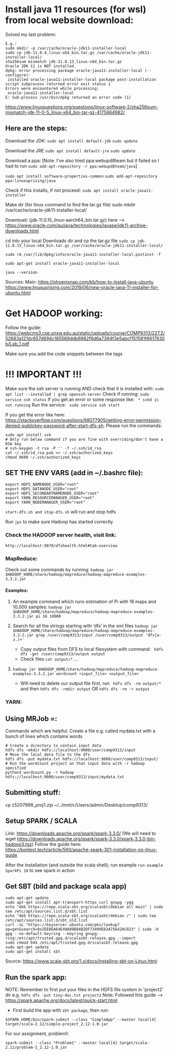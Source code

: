 # Install java 11 resources (for wsl) from local website download:

Solved my last problem:

```
E.g.:
sudo mkdir -p /var/cache/oracle-jdk11-installer-local
sudo cp jdk-11.0.4_linux-x64_bin.tar.gz /var/cache/oracle-jdk11-installer-local/
sha256sum mismatch jdk-11.0.13_linux-x64_bin.tar.gz
Oracle JDK 11 is NOT installed.
dpkg: error processing package oracle-java11-installer-local (--configure):
 installed oracle-java11-installer-local package post-installation script subprocess returned error exit status 1
Errors were encountered while processing:
 oracle-java11-installer-local
E: Sub-process /usr/bin/dpkg returned an error code (1)
```

https://www.linuxquestions.org/questions/linux-software-2/sha256sum-mismatch-jdk-11-0-5_linux-x64_bin-tar-gz-4175664982/

## Here are the steps:

Download the JDK:
`sudo apt install default-jdk`
`sudo update`

Download the JRE
`sudo apt install default-jre`
`sudo update`

Download a ppa:
[Note: I've also tried ppa:webupd8team but it failed so I had to run
`sudo add-apt-repository -r ppa:webupd8team/java`]

`sudo apt install software-properties-common`
`sudo add-apt-repository ppa:linuxuprising/java`

Check if this installs, if not proceed:
`sudo apt install oracle-java11-installer`

Make dir (for linux command to find the tar.gz file)
sudo mkdir /var/cache/oracle-jdk11-installer-local/

Download: (jdk-11.0.15_linux-aarch64_bin.tar.gz) here --> https://www.oracle.com/au/java/technologies/javase/jdk11-archive-downloads.html

cd into your local Downloads dir and cp the tar.gz file
`sudo cp jdk-11.0.15_linux-x64_bin.tar.gz /var/cache/oracle-jdk11-installer-local/`

`sudo rm /var/lib/dpkg/info/oracle-java11-installer-local.postinst -f`

`sudo apt-get install oracle-java11-installer-local`

`java --version`

Sources:
Main: https://phoenixnap.com/kb/how-to-install-java-ubuntu
https://www.linuxuprising.com/2019/06/new-oracle-java-11-installer-for-ubuntu.html

# Get HADOOP working:

Follow the guide: https://webcms3.cse.unsw.edu.au/static/uploads/course/COMP9313/22T2/52663a121dc657d694c185569ddb6982f6d6a7394f3e5abcf151581f6617830b/Lab_1.pdf

Make sure you add the code snippets between the <configuration><configuration/> tags

# !!! IMPORTANT !!!

Make sure the ssh server is running AND check that it is installed with:
`sudo apt list --installed | grep openssh-server`
Check if running:
`sudo service ssh status`
If you get an error or some response like:
` * sshd is not running`
Run the service:
` sudo service ssh start`

If you get the error like here: https://stackoverflow.com/questions/68077905/getting-error-permission-denied-publickey-password-after-start-dfs-sh:
Please run the commands:

```
sudo apt install ssh
# Only run below command if you are fine with overriding/don't have a RSA key
# ssh-keygen -t rsa -P '' -f ~/.ssh/id_rsa
cat ~/.ssh/id_rsa.pub >> ~/.ssh/authorized_keys
chmod 0600 ~/.ssh/authorized_keys
```

## SET THE ENV VARS (add in ~/.bashrc file):

```
export HDFS_NAMENODE_USER="root"
export HDFS_DATANODE_USER="root"
export HDFS_SECONDARYNAMENODE_USER="root"
export YARN_RESOURCEMANAGER_USER="root"
export YARN_NODEMANAGER_USER="root"
```

`start-dfs.sh and stop-dfs.sh` will run and stop hdfs

Run `jps` to make sure Hadoop has started correctly

### Check the HADOOP server health, visit link:

`http://localhost:9870/dfshealth.html#tab-overview`

### MapReduce:

Check out some commands by running:
`hadoop jar $HADOOP_HOME/share/hadoop/mapreduce/hadoop-mapreduce-examples-3.3.2.jar`

#### Examples:

1. An example command which runs estimation of Pi with 16 maps and 10,000 samples:
   `hadoop jar $HADOOP_HOME/share/hadoop/mapreduce/hadoop-mapreduce-examples-3.3.2.jar pi 16 10000`

2. Search for all the strings starting with ‘dfs’ in the xml files
   `hadoop jar $HADOOP_HOME/share/hadoop/mapreduce/hadoop-mapreduce-examples-3.3.2.jar grep /user/comp9313/input /user/comp9313/output 'dfs[a-z.]+'`

   - Copy output files from DFS to local filesystem with command:
     ` hdfs dfs -get /user/comp9313/output output`
   - Check files
     `cat output/*`
     ...

3. `hadoop jar $HADOOP_HOME/share/hadoop/mapreduce/hadoop-mapreduce-examples-3.3.2.jar wordcount <input_file> <output_file>`
   - Will need to delete our output file first, run ` hdfs dfs -rm output/*` and then `hdfs dfs -rmdir output` OR `hdfs dfs -rm -r output`

### YARN:

## Using MRJob =:

Commands which are helpful.
Create a file e.g. called mydata.txt with a bunch of lines which contains words

```
# Create a directory to contain input data
hdfs dfs -mkdir hdfs://localhost:9000/user/comp9313/input
# Move the local data file to the dfs
hdfs dfs -put mydata.txt hdfs://localhost:9000/user/comp9313/input/
# Run the wordcount project on that input data with -r hadoop specified
python3 wordcount.py -r hadoop hdfs://localhost:9000/user/comp9313/input/mydata.txt
```

## Submitting stuff:

cp z5207998_proj1.zip ~/../mnt/c/Users/admin/Desktop/comp9313/

## Setup SPARK / SCALA

Link: https://downloads.apache.org/spark/spark-3.3.0/
(We will need to wget https://downloads.apache.org/spark/spark-3.3.0/spark-3.3.0-bin-hadoop3.tgz)
Follow the guide here: https://kontext.tech/article/560/apache-spark-301-installation-on-linux-guide

After the installation (and outside the scala shell); run example `run-example SparkPi 10` to see spark in action

## Get SBT (bild and package scala app)

```
sudo apt-get update
sudo apt-get install apt-transport-https curl gnupg -yqq
echo "deb https://repo.scala-sbt.org/scalasbt/debian all main" | sudo tee /etc/apt/sources.list.d/sbt.list
echo "deb https://repo.scala-sbt.org/scalasbt/debian /" | sudo tee /etc/apt/sources.list.d/sbt_old.list
curl -sL "https://keyserver.ubuntu.com/pks/lookup?op=get&search=0x2EE0EA64E40A89B84B2DF73499E82A75642AC823" | sudo -H gpg --no-default-keyring --keyring gnupg-ring:/etc/apt/trusted.gpg.d/scalasbt-release.gpg --import
sudo chmod 644 /etc/apt/trusted.gpg.d/scalasbt-release.gpg
sudo apt-get update
sudo apt-get install sbt
```

Source:
https://www.scala-sbt.org/1.x/docs/Installing-sbt-on-Linux.html

## Run the spark app:

NOTE: Remember to first put your files in the HDFS file system in 'project2' dir
e.g. `hdfs dfs -put tiny-doc.txt project2`
Note: Followed this guide --> https://spark.apache.org/docs/latest/quick-start.html

- First build the app with `sbt package`, then run:

```
$SPARK_HOME/bin/spark-submit --class "SimpleApp" --master local[4] target/scala-2.12/simple-project_2.12-1.0.jar
```

For our assignment, problem1:

```
spark-submit --class "Problem1" --master local[4] target/scala-2.12/problem-1_2.12-1.0.jar
```
